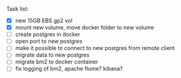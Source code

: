 Task list:

- [x] new 15GB EBS gp2 vol
- [x] mount new volume, move docker folder to new volume
- [ ] create postgres in docker
- [ ] open port to new postgres
- [ ] make it possible to connect to new postgres from remote client
- [ ] migrate data to new postgres
- [ ] migrate bm2 to docker container
- [ ] fix logging of bm2, apache flume? kibana?
